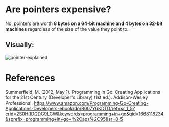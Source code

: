 # Are pointers expensive? 

No, pointers are worth **8 bytes on a 64-bit machine and 4 bytes on 32-bit machines** regardless of the size of the value they point to. 

## Visually: 
![pointer-explained](https://user-images.githubusercontent.com/109105989/201220485-f3600771-0802-460b-9663-eff2218b265e.png)


# References 
Summerfield, M. (2012, May 1). Programming in Go: Creating Applications for the 21st Century (Developer's Library) (1st ed.). Addison-Wesley Professional. https://www.amazon.com/Programming-Go-Creating-Applications-Developers-ebook/dp/B007Y6KDTG/ref=sr_1_5?crid=2S0HRDQDG9LCW&keywords=programming+in+go&qid=1668118234&sprefix=programming+in+go+%2Caps%2C95&sr=8-5
